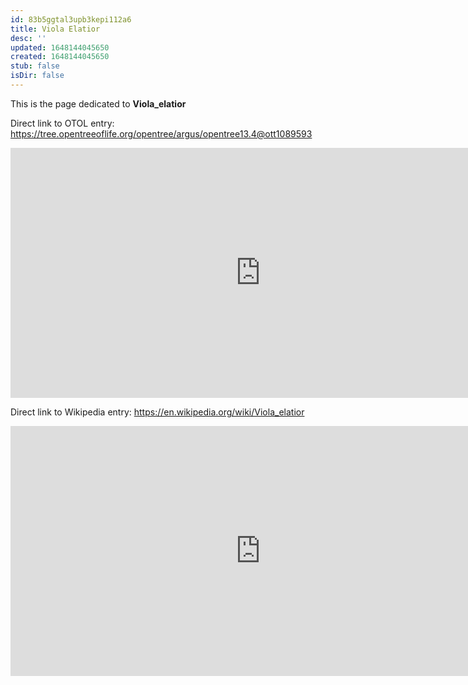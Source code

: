 ```yaml
---
id: 83b5ggtal3upb3kepi112a6
title: Viola Elatior
desc: ''
updated: 1648144045650
created: 1648144045650
stub: false
isDir: false
---
```

This is the page dedicated to **Viola_elatior**


Direct link to OTOL entry: https://tree.opentreeoflife.org/opentree/argus/opentree13.4@ott1089593



<html>
    <body>
    <iframe src="https://tree.opentreeoflife.org/opentree/argus/opentree13.4@ott1089593"
    width="800" height="400" frameborder="0" allowfullscreen> </iframe>
    </body>
</html>
    


Direct link to Wikipedia entry: https://en.wikipedia.org/wiki/Viola_elatior



<html>
    <body>
    <iframe src="https://en.wikipedia.org/wiki/Viola_elatior"
    width="800" height="400" frameborder="0" allowfullscreen> </iframe>
    </body>
</html>
    

